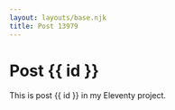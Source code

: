 ```yaml
---
layout: layouts/base.njk
title: Post 13979
---
```


# Post {{ id }}

This is post {{ id }} in my Eleventy project.
